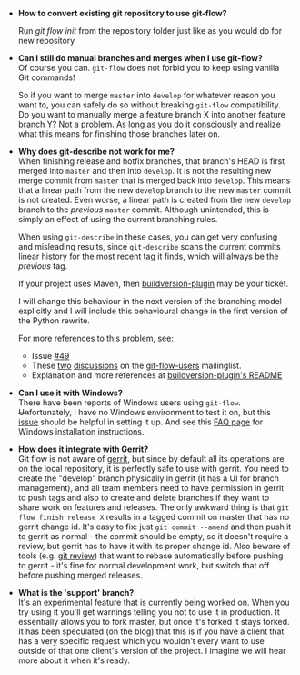 * **How to convert existing git repository to use git-flow?**  

  Run *git flow init* from the repository folder just like as you would do for new repository

* **Can I still do manual branches and merges when I use git-flow?**  
  Of course you can. `git-flow` does not forbid you to keep using vanilla Git commands!
  
  So if you want to merge `master` into `develop` for whatever reason you want
  to, you can safely do so without breaking `git-flow` compatibility.  Do you
  want to manually merge a feature branch X into another feature branch Y?  Not
  a problem.  As long as you do it consciously and realize what this means for
  finishing those branches later on.
  
* **Why does git-describe not work for me?**  
  When finishing release and hotfix branches, that branch's HEAD is first
  merged into `master` and then into `develop`.  It is not the resulting new
  merge commit from `master` that is merged back into `develop`.  This means
  that a linear path from the new `develop` branch to the new `master` commit
  is not created.  Even worse, a linear path is created from the new `develop`
  branch to the *previous* `master` commit.  Although unintended, this is
  simply an effect of using the current branching rules.
  
  When using `git-describe` in these cases, you can get very confusing and
  misleading results, since `git-describe` scans the current commits linear
  history for the most recent tag it finds, which will always be the *previous*
  tag.

  If your project uses Maven, then [buildversion-plugin](https://github.com/code54/buildversion-plugin) may be your ticket.

  I will change this behaviour in the next version of the branching model
  explicitly and I will include this behavioural change in the first version of
  the Python rewrite.

  For more references to this problem, see:
  
  - Issue [#49](http://github.com/nvie/gitflow/issues/49)
  - These
  	[two](http://groups.google.com/group/gitflow-users/browse\_thread/thread/9920a7df3d1c4908/0bb18a0bf7275ad6#0bb18a0bf7275ad6)
  	[discussions](http://groups.google.com/group/gitflow-users/browse\_thread/thread/19efac724bb6418a)
	on the [git-flow-users](http://groups.google.com/group/gitflow-users)
	mailinglist.
  - Explanation and more references at [buildversion-plugin's README](https://github.com/code54/buildversion-plugin#about-git-describe)

* **Can I use it with Windows?**  
  There have been reports of Windows users using `git-flow`.
  <del>Un</del>fortunately, I have no Windows environment to test it on, but
  this [issue](http://github.com/nvie/gitflow/issues/issue/25) should be
  helpful in setting it up. And see this [FAQ page](https://github.com/nvie/gitflow/wiki/Windows) for Windows installation instructions. 

* **How does it integrate with Gerrit?**  
  Git flow is not aware of [gerrit](http://code.google.com/p/gerrit/), but since by default all its operations are on the local repository, it is perfectly safe to use with gerrit.  You need to create the "develop" branch physically in gerrit (it has a UI for branch management), and all team members need to have permission in gerrit to push tags and also to create and delete branches if they want to share work on features and releases.  The only awkward thing is that `git flow finish release X` results in a tagged commit on master that has no gerrit change id.  It's easy to fix: just `git commit --amend` and then push it to gerrit as normal - the commit should be empty, so it doesn't require a review, but gerrit has to have it with its proper change id.  Also beware of tools (e.g. [git review](http://pypi.python.org/pypi/git-review)) that want to rebase automatically before pushing to gerrit - it's fine for normal development work, but switch that off before pushing merged releases.

* **What is the 'support' branch?**  
  It's an experimental feature that is currently being worked on. When you try using it you'll get warnings telling you not to use it in production. It essentially allows you to fork master, but once it's forked it stays forked. It has been speculated (on the blog) that this is if you have a client that has a very specific request which you wouldn't every want to use outside of that one client's version of the project. I imagine we will hear more about it when it's ready.